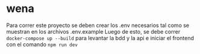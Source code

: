 # wena
Para correr este proyecto se deben crear los .env necesarios tal como se muestran en los archivos .env.example
Luego de esto, se debe correr `docker-compose up --build` para levantar la bdd y la api e iniciar el frontend con el comando `npm run dev`
